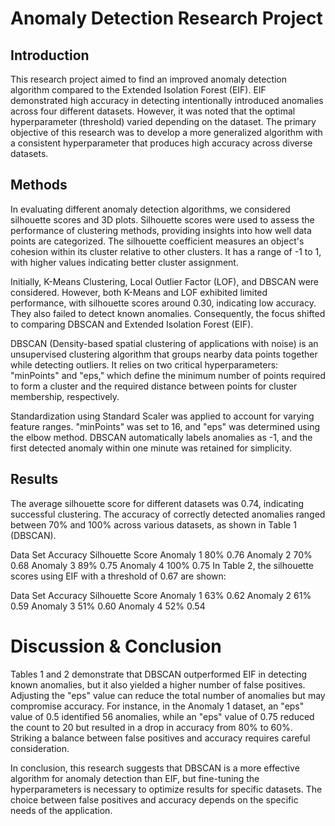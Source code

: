 # Anomaly Detection Research Project
## Introduction
This research project aimed to find an improved anomaly detection algorithm compared to the Extended Isolation Forest (EIF). EIF demonstrated high accuracy in detecting intentionally introduced anomalies across four different datasets. However, it was noted that the optimal hyperparameter (threshold) varied depending on the dataset. The primary objective of this research was to develop a more generalized algorithm with a consistent hyperparameter that produces high accuracy across diverse datasets.

## Methods
In evaluating different anomaly detection algorithms, we considered silhouette scores and 3D plots. Silhouette scores were used to assess the performance of clustering methods, providing insights into how well data points are categorized. The silhouette coefficient measures an object's cohesion within its cluster relative to other clusters. It has a range of -1 to 1, with higher values indicating better cluster assignment.

Initially, K-Means Clustering, Local Outlier Factor (LOF), and DBSCAN were considered. However, both K-Means and LOF exhibited limited performance, with silhouette scores around 0.30, indicating low accuracy. They also failed to detect known anomalies. Consequently, the focus shifted to comparing DBSCAN and Extended Isolation Forest (EIF).

DBSCAN (Density-based spatial clustering of applications with noise) is an unsupervised clustering algorithm that groups nearby data points together while detecting outliers. It relies on two critical hyperparameters: "minPoints" and "eps," which define the minimum number of points required to form a cluster and the required distance between points for cluster membership, respectively.

Standardization using Standard Scaler was applied to account for varying feature ranges. "minPoints" was set to 16, and "eps" was determined using the elbow method. DBSCAN automatically labels anomalies as -1, and the first detected anomaly within one minute was retained for simplicity.

## Results
The average silhouette score for different datasets was 0.74, indicating successful clustering. The accuracy of correctly detected anomalies ranged between 70% and 100% across various datasets, as shown in Table 1 (DBSCAN).

Data Set	Accuracy	Silhouette Score
Anomaly 1	80%	0.76
Anomaly 2	70%	0.68
Anomaly 3	89%	0.75
Anomaly 4	100%	0.75
In Table 2, the silhouette scores using EIF with a threshold of 0.67 are shown:

Data Set	Accuracy	Silhouette Score
Anomaly 1	63%	0.62
Anomaly 2	61%	0.59
Anomaly 3	51%	0.60
Anomaly 4	52%	0.54

# Discussion & Conclusion
Tables 1 and 2 demonstrate that DBSCAN outperformed EIF in detecting known anomalies, but it also yielded a higher number of false positives. Adjusting the "eps" value can reduce the total number of anomalies but may compromise accuracy. For instance, in the Anomaly 1 dataset, an "eps" value of 0.5 identified 56 anomalies, while an "eps" value of 0.75 reduced the count to 20 but resulted in a drop in accuracy from 80% to 60%. Striking a balance between false positives and accuracy requires careful consideration.

In conclusion, this research suggests that DBSCAN is a more effective algorithm for anomaly detection than EIF, but fine-tuning the hyperparameters is necessary to optimize results for specific datasets. The choice between false positives and accuracy depends on the specific needs of the application.
